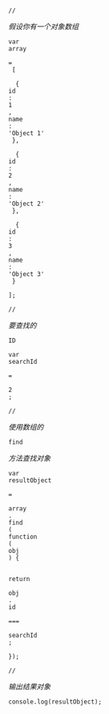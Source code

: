 ```
    
// 
```

_假设你有一个对象数组_

```
var 
array
 
=
 [
```

```
  { 
id
: 
1
, 
name
: 
'Object 1'
 },
```

```
  { 
id
: 
2
, 
name
: 
'Object 2'
 },
```

```
  { 
id
: 
3
, 
name
: 
'Object 3'
 }
```

```
];
```

```
// 
```

_要查找的_

```
ID
```

```
var 
searchId
 
=
 
2
;
```

```
// 
```

_使用数组的_

```
find
```

_方法查找对象_

```
var 
resultObject
 
=
 
array
.
find
(
function
(
obj
) {
```

```
  
return
 
obj
.
id
 
===
 
searchId
;
```

```
});
```

```
// 
```

_输出结果对象_

```
console.log(resultObject);
```